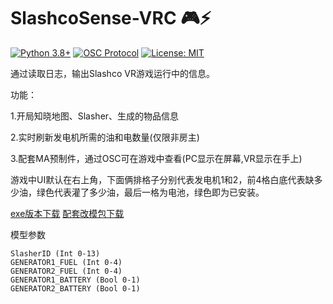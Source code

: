 # SlashcoSense-VRC 🎮⚡

[![Python 3.8+](https://img.shields.io/badge/python-3.8+-blue.svg)](https://www.python.org/)
[![OSC Protocol](https://img.shields.io/badge/OSC-1.1-brightgreen)](https://opensoundcontrol.stanford.edu/)
[![License: MIT](https://img.shields.io/badge/License-MIT-yellow.svg)](https://opensource.org/licenses/MIT)

通过读取日志，输出Slashco VR游戏运行中的信息。

功能：

1.开局知晓地图、Slasher、生成的物品信息

2.实时刷新发电机所需的油和电数量(仅限非房主)

3.配套MA预制件，通过OSC可在游戏中查看(PC显示在屏幕,VR显示在手上)


游戏中UI默认在右上角，下面俩排格子分别代表发电机1和2，前4格白底代表缺多少油，绿色代表灌了多少油，最后一格为电池，绿色即为已安装。

[exe版本下载](https://github.com/arcxingye/SlasherSense-VRC/releases/download/exe/SlashcoSense.exe)
[配套改模包下载](https://github.com/arcxingye/SlasherSense-VRC/releases/download/exe/SlashcoSense.unitypackage)

模型参数
```
SlasherID (Int 0-13)
GENERATOR1_FUEL (Int 0-4)
GENERATOR2_FUEL (Int 0-4)
GENERATOR1_BATTERY (Bool 0-1)
GENERATOR2_BATTERY (Bool 0-1)
```
